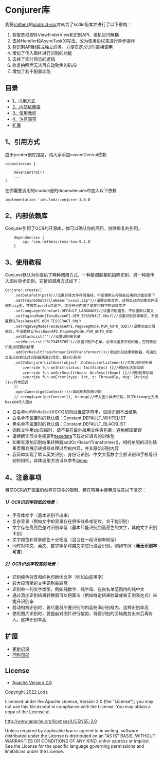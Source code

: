 # Conjurer库
我将[rmtheis](https://github.com/rmtheis)的[android-ocr](https://github.com/rmtheis/android-ocr)库转为了kotlin版本并进行了以下重构：
1. 将取景框控件ViewfinderView和识别API、相机进行解耦
2. 去掉Handler和AsyncTask的写法，改为使用协程来进行异步操作
3. 将识别API封装成独立的类，方便自定义UI时直接调用
4. 增加了传入图片进行识别的功能
5. 去掉了实时预览的逻辑
6. 修复拍照后无法再自动聚焦的BUG
7. 增加了若干配置功能

## 目录
- [1、引用方式](https://github.com/LZ9/Conjurer#1引用方式)
- [2、内部依赖库](https://github.com/LZ9/Conjurer#2内部依赖库)
- [3、使用教程](https://github.com/LZ9/Conjurer#3使用教程)
- [4、注意事项](https://github.com/LZ9/Conjurer#4注意事项)
- [扩展](https://github.com/LZ9/Conjurer#扩展)

## 1、引用方式
由于jcenter删库跑路，请大家添加mavenCentral依赖
```
repositories {
    ...
    mavenCentral()
    ...
}
```
在你需要调用的module里的dependencies中加入以下依赖
```
implementation 'ink.lodz:conjurer:1.0.0'
```

## 2、内部依赖库
Conjurer引用了OCR的开源库，你可以确认你的项目，排除重复的引用。
```
    dependencies {
        api 'com.rmtheis:tess-two:9.1.0'
    }
```

## 3、使用教程
Conjurer默认为你提供了两种调用方式，一种是调起相机拍照识别，另一种是传入图片异步识别。完整的调用方式如下：
```
Conjurer.create()
    .setDataPath(path)//设置训练文件存储路径，不设置默认存储在应用的沙盒目录下
    .setTrainedDataFileName("xxxxx.zip")//设置训练文件，请将自己的训练文件压缩到zip里，并放在assets目录下，工程已经内置了英文和数字的训练文件
    .setLanguage(Constant.DEFAULT_LANGUAGE)//设置识别语言，不设置默认英文
    .setEngineMode(TessBaseAPI.OEM_TESSERACT_ONLY)//设置识别引擎模式，不设置默认TessBaseAPI.OEM_TESSERACT_ONLY
    .setPageSegMode(TessBaseAPI.PageSegMode.PSM_AUTO_OSD)//设置页面分段模式，不设置默认TessBaseAPI.PageSegMode.PSM_AUTO_OSD
    .setBlackList("")//设置识别黑名单
    .setWhiteList("0123456789")//设置识别白名单，必须设置要识别的值，否则无法识别出想要的结果
    .addOcrResultTransformer(XXXTransformer())//添加识别结果转换器，可通过自定义的算法对识别结果进行优化，提升识别率
    .setOnConjurerListener(object :OnConjurerListener{//添加识别监听器
        override fun onInit(status: InitStatus) {}//初始化状态回调
        override fun onOcrResult(bean: OcrResultBean) {}//识别结果回调
        override fun onError(type: Int, t: Throwable, msg: String) {}//异常回调
    })
    .openCamera(getContext())//调起相机拍照识别
    //.recogAsync(getContext(), bitmap)//传入图片异步识别，除了bitmap也支持base64传入图片
```
- 白名单setWhiteList(XXXX)切勿设置空字符串，否则识别不出结果
- 白名单不设置时的默认值：Constant.DEFAULT_WHITELIST
- 黑名单不设置时的默认值：Constant.DEFAULT_BLACKLIST
- 训练文件用zip压缩时，请不要在最外层用文件夹包裹，避免解压错误
- 请根据实际业务需要到[tessdata](https://github.com/tesseract-ocr/tessdata/tree/3.04.00)下载对应语言的训练包
- 如果有添加识别结果转换器addOcrResultTransformer()，相机拍照的识别结果页面会展示转换器处理过后的内容，并非原始识别内容
- 我简单实现了默认英文识别、身份证识别、中文大写数字金额识别和手机号识别的用例，具体调用方法可以参考[demo](https://github.com/LZ9/Conjurer/blob/master/app/src/main/java/com/lodz/android/conjurerdemo/MainActivity.kt)

## 4、注意事项
目前OCR的开源库仍然存在较多的限制，若在项目中使用须注意以下情况：
##### 1）OCR识别率较低的场景：
- 手写体文字（基本识别不出来）
- 复杂背景（例如文字的背景存在很多线条或花纹，会干扰识别）
- 文字存在高亮色差时识别率低（基本只能识别到高亮色的文字，其他文字识别不到）
- 文字颜色和背景颜色十分相近（混合在一起识别率较低）
- 同时对中文、英文、数字等多种类文字进行混合识别，例如车牌（**毫无识别率可言**）

##### 2）OCR识别率较高的场景：
- 识别纯色背景和纯色印刷体文字（例如白底黑字）
- 较大较清晰的文字识别率较高
- 识别单一的文字类型，例如纯数字、纯字母、在白名单范围内的纯中文
- 通过添加识别结果转换器可以用算法（例如特定结果验证或者正则表达式）来提升识别率
- 启动相机识别时，要尽量将所要识别的内容充满识别框内，这样识别率高
- 使用图片识别时，要提前对图片进行裁剪，将要识别的区域裁剪出来后再传入，这样识别率高

## 扩展

- [更新记录](https://github.com/LZ9/Conjurer/blob/master/conjurer/readme_update.md)
- [回到顶部](https://github.com/LZ9/Conjurer#conjurer库)

## License
- [Apache Version 2.0](http://www.apache.org/licenses/LICENSE-2.0.html)

Copyright 2022 Lodz

Licensed under the Apache License, Version 2.0 (the "License");
you may not use this file except in compliance with the License.
You may obtain a copy of the License at

<http://www.apache.org/licenses/LICENSE-2.0>

Unless required by applicable law or agreed to in writing, software
distributed under the License is distributed on an "AS IS" BASIS,
WITHOUT WARRANTIES OR CONDITIONS OF ANY KIND, either express or implied.
See the License for the specific language governing permissions and
limitations under the License.
